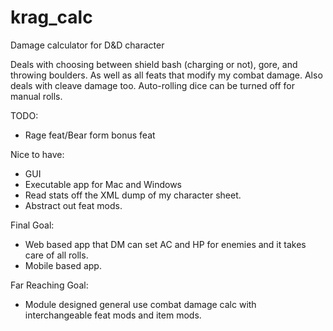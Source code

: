 krag_calc
================

Damage calculator for D&amp;D character

Deals with choosing between shield bash (charging or not), gore, and throwing boulders. As well as all feats that modify my combat damage. Also deals with cleave damage too. Auto-rolling dice can be turned off for manual rolls.

TODO:
* Rage feat/Bear form bonus feat

Nice to have:
* GUI
* Executable app for Mac and Windows
* Read stats off the XML dump of my character sheet.
* Abstract out feat mods.

Final Goal:
* Web based app that DM can set AC and HP for enemies and it takes care of all rolls.
* Mobile based app.

Far Reaching Goal:
* Module designed general use combat damage calc with interchangeable feat mods and item mods.  

